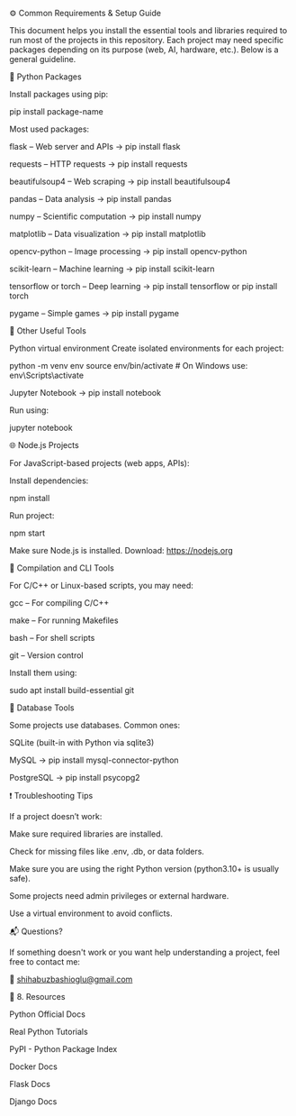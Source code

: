 ⚙️ Common Requirements & Setup Guide

This document helps you install the essential tools and libraries required to run most of the projects in this repository. Each project may need specific packages depending on its purpose (web, AI, hardware, etc.). Below is a general guideline.

🐍 Python Packages

Install packages using pip:

pip install package-name 

Most used packages:

flask – Web server and APIs
→ pip install flask

requests – HTTP requests
→ pip install requests

beautifulsoup4 – Web scraping
→ pip install beautifulsoup4

pandas – Data analysis
→ pip install pandas

numpy – Scientific computation
→ pip install numpy

matplotlib – Data visualization
→ pip install matplotlib

opencv-python – Image processing
→ pip install opencv-python

scikit-learn – Machine learning
→ pip install scikit-learn

tensorflow or torch – Deep learning
→ pip install tensorflow or pip install torch

pygame – Simple games
→ pip install pygame

🧰 Other Useful Tools

Python virtual environment
Create isolated environments for each project:

python -m venv env source env/bin/activate # On Windows use: env\Scripts\activate 

Jupyter Notebook
→ pip install notebook

Run using:

jupyter notebook 

🌐 Node.js Projects

For JavaScript-based projects (web apps, APIs):

Install dependencies:

npm install 

Run project:

npm start 

Make sure Node.js is installed.
Download: https://nodejs.org

🔧 Compilation and CLI Tools

For C/C++ or Linux-based scripts, you may need:

gcc – For compiling C/C++

make – For running Makefiles

bash – For shell scripts

git – Version control

Install them using:

sudo apt install build-essential git 

🐘 Database Tools

Some projects use databases. Common ones:

SQLite (built-in with Python via sqlite3)

MySQL → pip install mysql-connector-python

PostgreSQL → pip install psycopg2

❗ Troubleshooting Tips

If a project doesn’t work:

Make sure required libraries are installed.

Check for missing files like .env, .db, or data folders.

Make sure you are using the right Python version (python3.10+ is usually safe).

Some projects need admin privileges or external hardware.

Use a virtual environment to avoid conflicts.

📬 Questions?

If something doesn't work or you want help understanding a project, feel free to contact me:

📧 shihabuzbashioglu@gmail.com


🔗 8. Resources

Python Official Docs

Real Python Tutorials

PyPI - Python Package Index

Docker Docs

Flask Docs

Django Docs